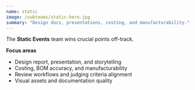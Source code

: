 ```yaml
---
name: static
image: /subteams/static-hero.jpg
summary: "Design docs, presentations, costing, and manufacturability."
---
```


The **Static Events** team wins crucial points off-track.

**Focus areas**

- Design report, presentation, and storytelling
- Costing, BOM accuracy, and manufacturability
- Review workflows and judging criteria alignment
- Visual assets and documentation quality

